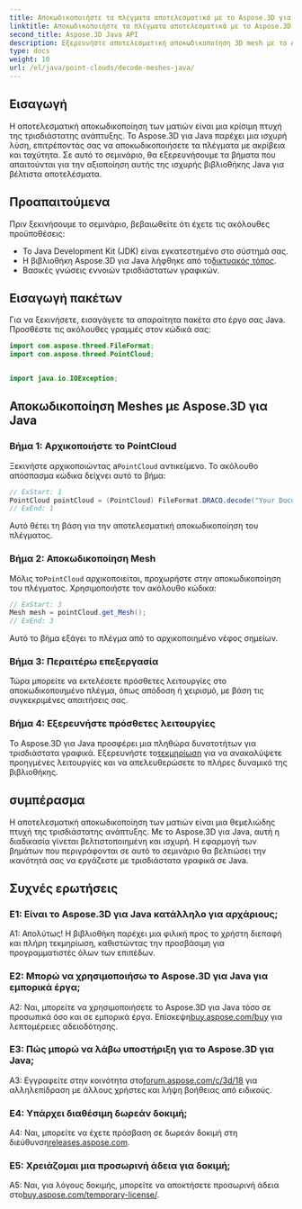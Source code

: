 ```yaml
---
title: Αποκωδικοποιήστε τα πλέγματα αποτελεσματικά με το Aspose.3D για Java
linktitle: Αποκωδικοποιήστε τα πλέγματα αποτελεσματικά με το Aspose.3D για Java
second_title: Aspose.3D Java API
description: Εξερευνήστε αποτελεσματική αποκωδικοποίηση 3D mesh με το Aspose.3D για Java. Βήμα προς βήμα μάθημα για προγραμματιστές.
type: docs
weight: 10
url: /el/java/point-clouds/decode-meshes-java/
---
```

## Εισαγωγή

Η αποτελεσματική αποκωδικοποίηση των ματιών είναι μια κρίσιμη πτυχή της τρισδιάστατης ανάπτυξης. Το Aspose.3D για Java παρέχει μια ισχυρή λύση, επιτρέποντάς σας να αποκωδικοποιήσετε τα πλέγματα με ακρίβεια και ταχύτητα. Σε αυτό το σεμινάριο, θα εξερευνήσουμε τα βήματα που απαιτούνται για την αξιοποίηση αυτής της ισχυρής βιβλιοθήκης Java για βέλτιστα αποτελέσματα.

## Προαπαιτούμενα

Πριν ξεκινήσουμε το σεμινάριο, βεβαιωθείτε ότι έχετε τις ακόλουθες προϋποθέσεις:

- Το Java Development Kit (JDK) είναι εγκατεστημένο στο σύστημά σας.
-  Η βιβλιοθήκη Aspose.3D για Java λήφθηκε από το[δικτυακός τόπος](https://releases.aspose.com/3d/java/).
- Βασικές γνώσεις εννοιών τρισδιάστατων γραφικών.

## Εισαγωγή πακέτων

Για να ξεκινήσετε, εισαγάγετε τα απαραίτητα πακέτα στο έργο σας Java. Προσθέστε τις ακόλουθες γραμμές στον κώδικά σας:

```java
import com.aspose.threed.FileFormat;
import com.aspose.threed.PointCloud;


import java.io.IOException;
```

## Αποκωδικοποίηση Meshes με Aspose.3D για Java

### Βήμα 1: Αρχικοποιήστε το PointCloud

 Ξεκινήστε αρχικοποιώντας a`PointCloud` αντικείμενο. Το ακόλουθο απόσπασμα κώδικα δείχνει αυτό το βήμα:

```java
// ExStart: 1
PointCloud pointCloud = (PointCloud) FileFormat.DRACO.decode("Your Document Directory" + "point_cloud_no_qp.drc");
// ExEnd: 1
```

Αυτό θέτει τη βάση για την αποτελεσματική αποκωδικοποίηση του πλέγματος.

### Βήμα 2: Αποκωδικοποίηση Mesh

 Μόλις το`PointCloud` αρχικοποιείται, προχωρήστε στην αποκωδικοποίηση του πλέγματος. Χρησιμοποιήστε τον ακόλουθο κώδικα:

```java
// ExStart: 3
Mesh mesh = pointCloud.get_Mesh();
// ExEnd: 3
```

Αυτό το βήμα εξάγει το πλέγμα από το αρχικοποιημένο νέφος σημείων.

### Βήμα 3: Περαιτέρω επεξεργασία

Τώρα μπορείτε να εκτελέσετε πρόσθετες λειτουργίες στο αποκωδικοποιημένο πλέγμα, όπως απόδοση ή χειρισμό, με βάση τις συγκεκριμένες απαιτήσεις σας.

### Βήμα 4: Εξερευνήστε πρόσθετες λειτουργίες

 Το Aspose.3D για Java προσφέρει μια πληθώρα δυνατοτήτων για τρισδιάστατα γραφικά. Εξερευνήστε το[τεκμηρίωση](https://reference.aspose.com/3d/java/) για να ανακαλύψετε προηγμένες λειτουργίες και να απελευθερώσετε το πλήρες δυναμικό της βιβλιοθήκης.

## συμπέρασμα

Η αποτελεσματική αποκωδικοποίηση των ματιών είναι μια θεμελιώδης πτυχή της τρισδιάστατης ανάπτυξης. Με το Aspose.3D για Java, αυτή η διαδικασία γίνεται βελτιστοποιημένη και ισχυρή. Η εφαρμογή των βημάτων που περιγράφονται σε αυτό το σεμινάριο θα βελτιώσει την ικανότητά σας να εργάζεστε με τρισδιάστατα γραφικά σε Java.

## Συχνές ερωτήσεις

### Ε1: Είναι το Aspose.3D για Java κατάλληλο για αρχάριους;

Α1: Απολύτως! Η βιβλιοθήκη παρέχει μια φιλική προς το χρήστη διεπαφή και πλήρη τεκμηρίωση, καθιστώντας την προσβάσιμη για προγραμματιστές όλων των επιπέδων.

### Ε2: Μπορώ να χρησιμοποιήσω το Aspose.3D για Java για εμπορικά έργα;

 A2: Ναι, μπορείτε να χρησιμοποιήσετε το Aspose.3D για Java τόσο σε προσωπικά όσο και σε εμπορικά έργα. Επίσκεψη[buy.aspose.com/buy](https://purchase.aspose.com/buy) για λεπτομέρειες αδειοδότησης.

### Ε3: Πώς μπορώ να λάβω υποστήριξη για το Aspose.3D για Java;

 A3: Εγγραφείτε στην κοινότητα στο[forum.aspose.com/c/3d/18](https://forum.aspose.com/c/3d/18) για αλληλεπίδραση με άλλους χρήστες και λήψη βοήθειας από ειδικούς.

### Ε4: Υπάρχει διαθέσιμη δωρεάν δοκιμή;

 A4: Ναι, μπορείτε να έχετε πρόσβαση σε δωρεάν δοκιμή στη διεύθυνση[releases.aspose.com](https://releases.aspose.com/).

### Ε5: Χρειάζομαι μια προσωρινή άδεια για δοκιμή;

 A5: Ναι, για λόγους δοκιμής, μπορείτε να αποκτήσετε προσωρινή άδεια στο[buy.aspose.com/temporary-license/](https://purchase.aspose.com/temporary-license/).
